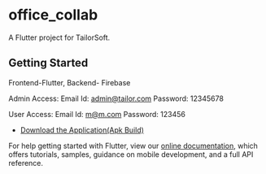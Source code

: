 # office_collab

A Flutter project for TailorSoft.

## Getting Started

Frontend-Flutter,
Backend- Firebase

Admin Access: 
Email Id: admin@tailor.com
Password: 12345678

User Access:
Email Id: m@m.com
Password: 123456

- [Download the Application(Apk Build)](https://drive.google.com/file/d/14cjlP_0zcuhEoqOfyktxTwfdY9N0fxIW/view?usp=sharing)


For help getting started with Flutter, view our
[online documentation](https://flutter.dev/docs), which offers tutorials,
samples, guidance on mobile development, and a full API reference.
